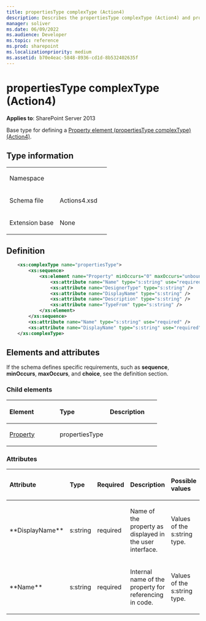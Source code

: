 ```yaml
---
title: propertiesType complexType (Action4)
description: Describes the propertiesType complexType (Action4) and provides the type information, a definition, and the elements and attributes.
manager: soliver
ms.date: 06/09/2022
ms.audience: Developer
ms.topic: reference
ms.prod: sharepoint
ms.localizationpriority: medium
ms.assetid: b70e4eac-5848-8936-cd1d-8b532402635f
---
```


# propertiesType complexType (Action4)

**Applies to**: SharePoint Server 2013

Base type for defining a [Property element (propertiesType complexType) (Action4)](property-element-propertiestype-complextypeaction4.md).

## Type information

<table>
<colgroup>
<col width="50%" />
<col width="50%" />
</colgroup>
<tbody>
<tr class="odd">
<td align="left"><p><span class="label">Namespace</span></p></td>
<td align="left"><p></p></td>
</tr>
<tr class="even">
<td align="left"><p><span class="label">Schema file</span></p></td>
<td align="left"><p>Actions4.xsd</p></td>
</tr>
<tr class="odd">
<td align="left"><p><span class="label">Extension base</span></p></td>
<td align="left"><p>None</p></td>
</tr>
</tbody>
</table>

## Definition

```XML
    <xs:complexType name="propertiesType">
        <xs:sequence>
            <xs:element name="Property" minOccurs="0" maxOccurs="unbounded">
                <xs:attribute name="Name" type="s:string" use="required" />
                <xs:attribute name="DesignerType" type="s:string" />
                <xs:attribute name="DisplayName" type="s:string" />
                <xs:attribute name="Description" type="s:string" />
                <xs:attribute name="TypeFrom" type="s:string" />
            </xs:element>  
        </xs:sequence>
        <xs:attribute name="Name" type="s:string" use="required" />
        <xs:attribute name="DisplayName" type="s:string" use="required" />
    </xs:complexType>
```

## Elements and attributes

If the schema defines specific requirements, such as **sequence**, **minOccurs**, **maxOccurs**, and **choice**, see the definition section.

### Child elements

<table>
<colgroup>
<col width="33%" />
<col width="33%" />
<col width="33%" />
</colgroup>
<thead>
<tr class="header">
<th align="left"><p>Element</p></th>
<th align="left"><p>Type</p></th>
<th align="left"><p>Description</p></th>
</tr>
</thead>
<tbody>
<tr class="odd">
<td align="left"><p><a href="property-element-propertiestype-complextypeaction4.md">Property</a></p></td>
<td align="left"><p>propertiesType</p></td>
<td align="left"><p></p></td>
</tr>
</tbody>
</table>

### Attributes

<table>
<colgroup>
<col width="15%" />
<col width="15%" />
<col width="15%" />
<col width="30%" />
<col width="25%" />
</colgroup>
<thead>
<tr class="header">
<th align="left"><p>Attribute</p></th>
<th align="left"><p>Type</p></th>
<th align="left"><p>Required</p></th>
<th align="left"><p>Description</p></th>
<th align="left"><p>Possible values</p></th>
</tr>
</thead>
<tbody>
<tr class="odd">
<td align="left"><p>**DisplayName**</p></td>
<td align="left"><p>s:string</p></td>
<td align="left"><p>required</p></td>
<td align="left"><p>Name of the property as displayed in the user interface.</p></td>
<td align="left"><p>Values of the s:string type.</p></td>
</tr>
<tr class="even">
<td align="left"><p>**Name**</p></td>
<td align="left"><p>s:string</p></td>
<td align="left"><p>required</p></td>
<td align="left"><p>Internal name of the property for referencing in code.</p></td>
<td align="left"><p>Values of the s:string type.</p></td>
</tr>
</tbody>
</table>








